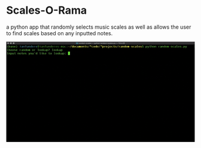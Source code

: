 # Scales-O-Rama
a python app that randomly selects music scales as well as allows the user to find scales based on any inputted notes.

![Scales-O-Rama Video](/Scale-o-Rama.gif)
